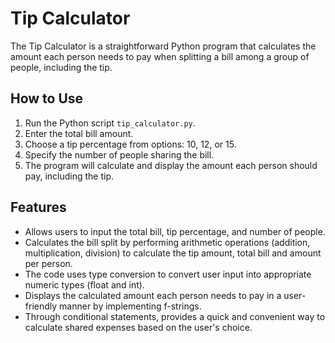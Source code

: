 # Tip Calculator
The Tip Calculator is a straightforward Python program that calculates the amount each person needs to pay when splitting a bill among a group of people, including the tip.

## How to Use
1. Run the Python script `tip_calculator.py`.
2. Enter the total bill amount.
3. Choose a tip percentage from options: 10, 12, or 15.
4. Specify the number of people sharing the bill.
5. The program will calculate and display the amount each person should pay, including the tip.

## Features
- Allows users to input the total bill, tip percentage, and number of people.
- Calculates the bill split by performing arithmetic operations (addition, multiplication, division) to calculate the tip amount, total bill and amount per person.
- The code uses type conversion to convert user input into appropriate numeric types (float and int).
- Displays the calculated amount each person needs to pay in a user-friendly manner by implementing f-strings.
- Through conditional statements, provides a quick and convenient way to calculate shared expenses based on the user's choice.
